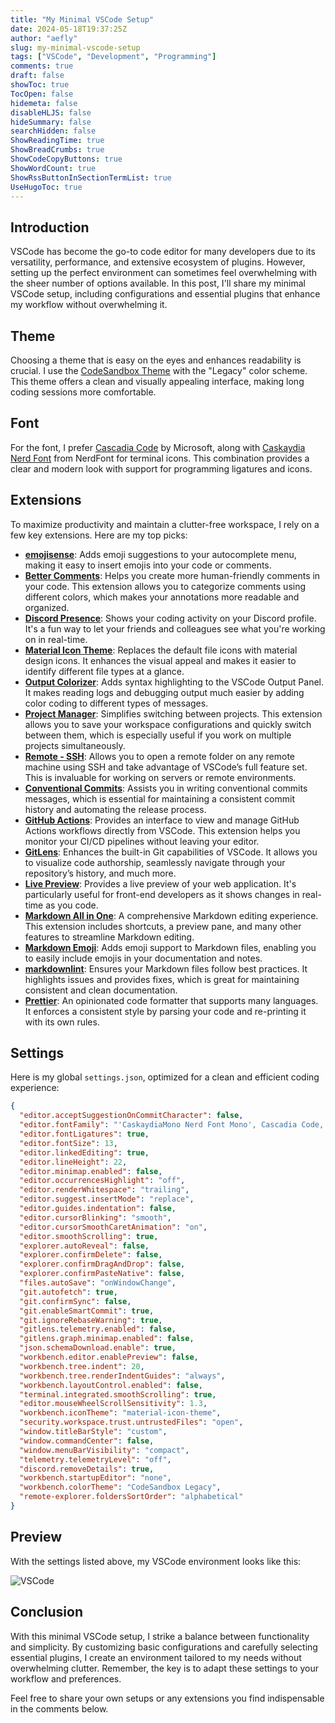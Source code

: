 ```yaml
---
title: "My Minimal VSCode Setup"
date: 2024-05-18T19:37:25Z
author: "aefly"
slug: my-minimal-vscode-setup
tags: ["VSCode", "Development", "Programming"]
comments: true
draft: false
showToc: true
TocOpen: false
hidemeta: false
disableHLJS: false
hideSummary: false
searchHidden: false
ShowReadingTime: true
ShowBreadCrumbs: true
ShowCodeCopyButtons: true
ShowWordCount: true
ShowRssButtonInSectionTermList: true
UseHugoToc: true
---
```


## Introduction

VSCode has become the go-to code editor for many developers due to its versatility, performance, and extensive ecosystem of plugins. However, setting up the perfect environment can sometimes feel overwhelming with the sheer number of options available. In this post, I'll share my minimal VSCode setup, including configurations and essential plugins that enhance my workflow without overwhelming it.

## Theme

Choosing a theme that is easy on the eyes and enhances readability is crucial. I use the [CodeSandbox Theme](https://marketplace.visualstudio.com/items?itemName=ngryman.codesandbox-theme) with the "Legacy" color scheme. This theme offers a clean and visually appealing interface, making long coding sessions more comfortable.

## Font

For the font, I prefer [Cascadia Code](https://github.com/microsoft/cascadia-code) by Microsoft, along with [Caskaydia Nerd Font](https://www.nerdfonts.com/font-downloads) from NerdFont for terminal icons. This combination provides a clear and modern look with support for programming ligatures and icons.

## Extensions

To maximize productivity and maintain a clutter-free workspace, I rely on a few key extensions. Here are my top picks:

- **[emojisense](https://marketplace.visualstudio.com/items?itemName=bierner.emojisense)**: Adds emoji suggestions to your autocomplete menu, making it easy to insert emojis into your code or comments.
- **[Better Comments](https://marketplace.visualstudio.com/items?itemName=aaron-bond.better-comments)**: Helps you create more human-friendly comments in your code. This extension allows you to categorize comments using different colors, which makes your annotations more readable and organized.
- **[Discord Presence](https://marketplace.visualstudio.com/items?itemName=icrawl.discord-vscode)**: Shows your coding activity on your Discord profile. It's a fun way to let your friends and colleagues see what you're working on in real-time.
- **[Material Icon Theme](https://marketplace.visualstudio.com/items?itemName=PKief.material-icon-theme)**: Replaces the default file icons with material design icons. It enhances the visual appeal and makes it easier to identify different file types at a glance.
- **[Output Colorizer](https://marketplace.visualstudio.com/items?itemName=IBM.output-colorizer)**: Adds syntax highlighting to the VSCode Output Panel. It makes reading logs and debugging output much easier by adding color coding to different types of messages.
- **[Project Manager](https://marketplace.visualstudio.com/items?itemName=alefragnani.project-manager)**: Simplifies switching between projects. This extension allows you to save your workspace configurations and quickly switch between them, which is especially useful if you work on multiple projects simultaneously.
- **[Remote - SSH](https://marketplace.visualstudio.com/items?itemName=ms-vscode-remote.remote-ssh)**: Allows you to open a remote folder on any remote machine using SSH and take advantage of VSCode’s full feature set. This is invaluable for working on servers or remote environments.
- **[Conventional Commits](https://marketplace.visualstudio.com/items?itemName=vivaxy.vscode-conventional-commits)**: Assists you in writing conventional commits messages, which is essential for maintaining a consistent commit history and automating the release process.
- **[GitHub Actions](https://marketplace.visualstudio.com/items?itemName=GitHub.vscode-github-actions)**: Provides an interface to view and manage GitHub Actions workflows directly from VSCode. This extension helps you monitor your CI/CD pipelines without leaving your editor.
- **[GitLens](https://marketplace.visualstudio.com/items?itemName=eamodio.gitlens)**: Enhances the built-in Git capabilities of VSCode. It allows you to visualize code authorship, seamlessly navigate through your repository’s history, and much more.
- **[Live Preview](https://marketplace.visualstudio.com/items?itemName=ms-vscode.live-server)**: Provides a live preview of your web application. It's particularly useful for front-end developers as it shows changes in real-time as you code.
- **[Markdown All in One](https://marketplace.visualstudio.com/items?itemName=yzhang.markdown-all-in-one)**: A comprehensive Markdown editing experience. This extension includes shortcuts, a preview pane, and many other features to streamline Markdown editing.
- **[Markdown Emoji](https://marketplace.visualstudio.com/items?itemName=bierner.markdown-emoji)**: Adds emoji support to Markdown files, enabling you to easily include emojis in your documentation and notes.
- **[markdownlint](https://marketplace.visualstudio.com/items?itemName=DavidAnson.vscode-markdownlint)**: Ensures your Markdown files follow best practices. It highlights issues and provides fixes, which is great for maintaining consistent and clean documentation.
- **[Prettier](https://marketplace.visualstudio.com/items?itemName=esbenp.prettier-vscode)**: An opinionated code formatter that supports many languages. It enforces a consistent style by parsing your code and re-printing it with its own rules.

## Settings

Here is my global `settings.json`, optimized for a clean and efficient coding experience:

```json
{
  "editor.acceptSuggestionOnCommitCharacter": false,
  "editor.fontFamily": "'CaskaydiaMono Nerd Font Mono', Cascadia Code, Consolas, 'Courier New', monospace",
  "editor.fontLigatures": true,
  "editor.fontSize": 13,
  "editor.linkedEditing": true,
  "editor.lineHeight": 22,
  "editor.minimap.enabled": false,
  "editor.occurrencesHighlight": "off",
  "editor.renderWhitespace": "trailing",
  "editor.suggest.insertMode": "replace",
  "editor.guides.indentation": false,
  "editor.cursorBlinking": "smooth",
  "editor.cursorSmoothCaretAnimation": "on",
  "editor.smoothScrolling": true,
  "explorer.autoReveal": false,
  "explorer.confirmDelete": false,
  "explorer.confirmDragAndDrop": false,
  "explorer.confirmPasteNative": false,
  "files.autoSave": "onWindowChange",
  "git.autofetch": true,
  "git.confirmSync": false,
  "git.enableSmartCommit": true,
  "git.ignoreRebaseWarning": true,
  "gitlens.telemetry.enabled": false,
  "gitlens.graph.minimap.enabled": false,
  "json.schemaDownload.enable": true,
  "workbench.editor.enablePreview": false,
  "workbench.tree.indent": 20,
  "workbench.tree.renderIndentGuides": "always",
  "workbench.layoutControl.enabled": false,
  "terminal.integrated.smoothScrolling": true,
  "editor.mouseWheelScrollSensitivity": 1.3,
  "workbench.iconTheme": "material-icon-theme",
  "security.workspace.trust.untrustedFiles": "open",
  "window.titleBarStyle": "custom",
  "window.commandCenter": false,
  "window.menuBarVisibility": "compact",
  "telemetry.telemetryLevel": "off",
  "discord.removeDetails": true,
  "workbench.startupEditor": "none",
  "workbench.colorTheme": "CodeSandbox Legacy",
  "remote-explorer.foldersSortOrder": "alphabetical"
}
```

## Preview

With the settings listed above, my VSCode environment looks like this:

![VSCode](https://cdn.aefly.gg/cache/v1/blog/my-minimal-vscode-setup/1.webp)

## Conclusion

With this minimal VSCode setup, I strike a balance between functionality and simplicity. By customizing basic configurations and carefully selecting essential plugins, I create an environment tailored to my needs without overwhelming clutter. Remember, the key is to adapt these settings to your workflow and preferences.

Feel free to share your own setups or any extensions you find indispensable in the comments below.
